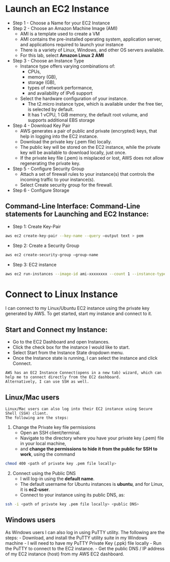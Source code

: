 # Launch an EC2 Instance
- Step 1 - Choose a Name for your EC2 Instance
- Step 2 - Choose an Amazon Machine Image (AMI)
  - AMI is a template used to create a VM
  - AMI contains the pre-installed operating system, application server, and applications required to launch your instance
  - There is a variety of Linux, Windows, and other OS servers available.
  - For this lab, select **Amazon Linux 2 AMI**
- Step 3 - Choose an Instance Type
  - Instance type offers varying combinations of:
    -  CPUs, 
    -  memory (GB), 
    -  storage (GB), 
    -  types of network performance, 
    -  and availability of IPv6 support
  -  Select the hardware configuration of your instance. 
     -  The t2.micro instance type, which is available under the free tier, is selected by default. 
     -  It has 1 vCPU, 1 GiB memory, the default root volume, and supports additional EBS storage
- Step 4 - Download Key Pair
  - AWS generates a pair of public and private (encrypted) keys, that help in logging into the EC2 instance. 
  - Download the private key (.pem file) locally. 
  - The public key will be stored on the EC2 instance, while the private key will be available to download locally, just once. 
  - If the private key file (.pem) is misplaced or lost, AWS does not allow regenerating the private key.
- Step 5 - Configure Security Group
  - Attach a set of firewall rules to your instance(s) that controls the incoming traffic to your instance(s). 
  - Select Create security group for the firewall.
- Step 6 - Configure Storage

## Command-Line Interface: Command-Line statements for Launching and EC2 Instance:

- Step 1: Create Key-Pair
```sh
aws ec2 create-key-pair --key-name --query –output text > pem
```

- Step 2: Create a Security Group
```sh
aws ec2 create-security-group –group-name
```
- Step 3: EC2 instance

```sh
aws ec2 run-instances --image-id ami-xxxxxxxx --count 1 --instance-type t2.micro --key-name
```

# #####

# Connect to Linux Instance

I can connect to my Linux/Ubuntu EC2 instance using the private key generated by AWS. 
To get started, start my instance and connect to it.

## Start and Connect my Instance:

- Go to the EC2 Dashboard and open Instances. 
- Click the check box for the instance I would like to start. 
- Select Start from the Instance State dropdown menu. 
- Once the Instance state is running, I can select the instance and click Connect.
```
AWS has an EC2 Instance Connect(opens in a new tab) wizard, which can help me to connect directly from the EC2 dashboard. 
Alternatively, I can use SSH as well.
```
## Linux/Mac users
```
Linux/Mac users can also log into their EC2 instance using Secure Shell (SSH) client. 
The following are the steps:
```
1. Change the Private key file permissions
   - Open an SSH client/terminal. 
   - Navigate to the directory where you have your private key (.pem) file in your local machine, 
   - and **change the permissions to hide it from the public for SSH to work**, using the command
```sh
chmod 400 <path of private key .pem file locally>
```
2. Connect using the Public DNS
    - I will log-in using the **default name**. 
    - The default username for Ubuntu instances is **ubuntu**, and for Linux, it is **ec2-user**. 
    - Connect to your instance using its public DNS, as:
```sh
ssh -i <path of private key .pem file locally> <public DNS>
```

## Windows users
As Windows users I can also log in using PuTTY utility. The following are the steps:
    - Download, and install the PuTTY utility suite in my Windows machine 
    - I will need to have my PuTTY Private Key (.ppk) file locally
    - Run the PuTTY to connect to the EC2 instance.
    - Get the public DNS / IP address of my EC2 instance (host) from my AWS EC2 dashboard. 

